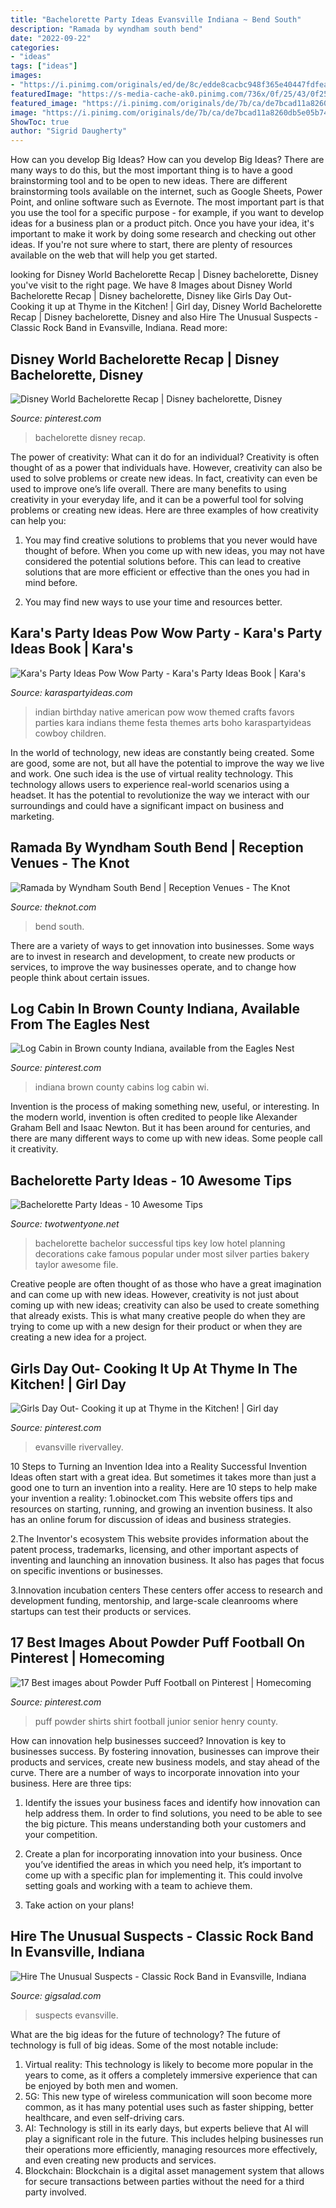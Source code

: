```yaml
---
title: "Bachelorette Party Ideas Evansville Indiana ~ Bend South"
description: "Ramada by wyndham south bend"
date: "2022-09-22"
categories:
- "ideas"
tags: ["ideas"]
images:
- "https://i.pinimg.com/originals/ed/de/8c/edde8cacbc948f365e40447fdfea5f46.jpg"
featuredImage: "https://s-media-cache-ak0.pinimg.com/736x/0f/25/43/0f25439cf5a5aa55097547d9c71802ce.jpg"
featured_image: "https://i.pinimg.com/originals/de/7b/ca/de7bcad11a8260db5e05b748e615c20d.png"
image: "https://i.pinimg.com/originals/de/7b/ca/de7bcad11a8260db5e05b748e615c20d.png"
ShowToc: true
author: "Sigrid Daugherty"
---
```



How can you develop Big Ideas?
How can you develop Big Ideas? There are many ways to do this, but the most important thing is to have a good brainstorming tool and to be open to new ideas. There are different brainstorming tools available on the internet, such as Google Sheets, Power Point, and online software such as Evernote. The most important part is that you use the tool for a specific purpose - for example, if you want to develop ideas for a business plan or a product pitch. Once you have your idea, it's important to make it work by doing some research and checking out other ideas. If you're not sure where to start, there are plenty of resources available on the web that will help you get started.

	

		
looking for Disney World Bachelorette Recap | Disney bachelorette, Disney you've visit to the right page. We have 8 Images about Disney World Bachelorette Recap | Disney bachelorette, Disney like Girls Day Out- Cooking it up at Thyme in the Kitchen! | Girl day, Disney World Bachelorette Recap | Disney bachelorette, Disney and also Hire The Unusual Suspects - Classic Rock Band in Evansville, Indiana. Read more:
		
    
## Disney World Bachelorette Recap | Disney Bachelorette, Disney

<img loading=lazy src="https://i.pinimg.com/originals/26/27/bd/2627bd2ea4a3482670b4388ca17b09f1.png" onerror="this.onerror=null;this.src='https://tse1.mm.bing.net/th?id=OIP._-bT5h6N8IwajLDugxmfpAHaLG&amp;pid=15.1';" alt="Disney World Bachelorette Recap | Disney bachelorette, Disney">

_Source: pinterest.com_

>bachelorette disney recap. 

	

The power of creativity: What can it do for an individual?
Creativity is often thought of as a power that individuals have. However, creativity can also be used to solve problems or create new ideas. In fact, creativity can even be used to improve one’s life overall. There are many benefits to using creativity in your everyday life, and it can be a powerful tool for solving problems or creating new ideas. Here are three examples of how creativity can help you: 
1) You may find creative solutions to problems that you never would have thought of before. When you come up with new ideas, you may not have considered the potential solutions before. This can lead to creative solutions that are more efficient or effective than the ones you had in mind before. 

2) You may find new ways to use your time and resources better.

    
## Kara&#039;s Party Ideas Pow Wow Party - Kara&#039;s Party Ideas Book | Kara&#039;s

<img loading=lazy src="https://karaspartyideas.com/wp-content/uploads/2012/04/indian-22-682x1024.jpg" onerror="this.onerror=null;this.src='https://tse4.mm.bing.net/th?id=OIP.DswyZ1wbjKs5MC124S-j8wHaLH&amp;pid=15.1';" alt="Kara&#039;s Party Ideas Pow Wow Party - Kara&#039;s Party Ideas Book | Kara&#039;s">

_Source: karaspartyideas.com_

>indian birthday native american pow wow themed crafts favors parties kara indians theme festa themes arts boho karaspartyideas cowboy children. 

	

In the world of technology, new ideas are constantly being created. Some are good, some are not, but all have the potential to improve the way we live and work. One such idea is the use of virtual reality technology. This technology allows users to experience real-world scenarios using a headset. It has the potential to revolutionize the way we interact with our surroundings and could have a significant impact on business and marketing.

    
## Ramada By Wyndham South Bend | Reception Venues - The Knot

<img loading=lazy src="https://media-api.xogrp.com/images/ec9d0071-9357-4efc-8776-d5047744f7d2~rs_720.480" onerror="this.onerror=null;this.src='https://tse2.mm.bing.net/th?id=OIP.qyZoAOua7bZdc47l-8P4jgHaE8&amp;pid=15.1';" alt="Ramada by Wyndham South Bend | Reception Venues - The Knot">

_Source: theknot.com_

>bend south. 

	

There are a variety of ways to get innovation into businesses. Some ways are to invest in research and development, to create new products or services, to improve the way businesses operate, and to change how people think about certain issues. 

    
## Log Cabin In Brown County Indiana, Available From The Eagles Nest

<img loading=lazy src="https://i.pinimg.com/originals/ed/de/8c/edde8cacbc948f365e40447fdfea5f46.jpg" onerror="this.onerror=null;this.src='https://tse4.mm.bing.net/th?id=OIP.nc-b4c1YZeGNPy6rmgNd1QHaFx&amp;pid=15.1';" alt="Log Cabin in Brown county Indiana, available from the Eagles Nest">

_Source: pinterest.com_

>indiana brown county cabins log cabin wi. 

	

Invention is the process of making something new, useful, or interesting. In the modern world, invention is often credited to people like Alexander Graham Bell and Isaac Newton. But it has been around for centuries, and there are many different ways to come up with new ideas. Some people call it creativity.

    
## Bachelorette Party Ideas - 10 Awesome Tips

<img loading=lazy src="https://www.twotwentyone.net/wp-content/uploads/2016/07/bachelorette-party-hotel.jpg" onerror="this.onerror=null;this.src='https://tse4.mm.bing.net/th?id=OIP.rDEQBI9Yx-lkUrFTALP_GQHaE8&amp;pid=15.1';" alt="Bachelorette Party Ideas - 10 Awesome Tips">

_Source: twotwentyone.net_

>bachelorette bachelor successful tips key low hotel planning decorations cake famous popular under most silver parties bakery taylor awesome file. 

	

Creative people are often thought of as those who have a great imagination and can come up with new ideas. However, creativity is not just about coming up with new ideas; creativity can also be used to create something that already exists. This is what many creative people do when they are trying to come up with a new design for their product or when they are creating a new idea for a project.

    
## Girls Day Out- Cooking It Up At Thyme In The Kitchen! | Girl Day

<img loading=lazy src="https://i.pinimg.com/originals/de/7b/ca/de7bcad11a8260db5e05b748e615c20d.png" onerror="this.onerror=null;this.src='https://tse3.mm.bing.net/th?id=OIP.ULG56Nua4haVvdIAmjdCuAHaLH&amp;pid=15.1';" alt="Girls Day Out- Cooking it up at Thyme in the Kitchen! | Girl day">

_Source: pinterest.com_

>evansville rivervalley. 

	

10 Steps to Turning an Invention Idea into a Reality
Successful Invention Ideas often start with a great idea. But sometimes it takes more than just a good one to turn an invention into a reality. Here are 10 steps to help make your invention a reality:
1.obinocket.com This website offers tips and resources on starting, running, and growing an invention business. It also has an online forum for discussion of ideas and business strategies.

2.The Inventor's ecosystem This website provides information about the patent process, trademarks, licensing, and other important aspects of inventing and launching an innovation business. It also has pages that focus on specific inventions or businesses.

3.Innovation incubation centers These centers offer access to research and development funding, mentorship, and large-scale cleanrooms where startups can test their products or services.

    
## 17 Best Images About Powder Puff Football On Pinterest | Homecoming

<img loading=lazy src="https://s-media-cache-ak0.pinimg.com/736x/0f/25/43/0f25439cf5a5aa55097547d9c71802ce.jpg" onerror="this.onerror=null;this.src='https://tse1.mm.bing.net/th?id=OIP.H7KRSy27sBG8wAbFc03tswHaJ4&amp;pid=15.1';" alt="17 Best images about Powder Puff Football on Pinterest | Homecoming">

_Source: pinterest.com_

>puff powder shirts shirt football junior senior henry county. 

	

How can innovation help businesses succeed?
Innovation is key to businesses success. By fostering innovation, businesses can improve their products and services, create new business models, and stay ahead of the curve. There are a number of ways to incorporate innovation into your business. Here are three tips:
1. Identify the issues your business faces and identify how innovation can help address them. In order to find solutions, you need to be able to see the big picture. This means understanding both your customers and your competition.

2. Create a plan for incorporating innovation into your business. Once you’ve identified the areas in which you need help, it’s important to come up with a specific plan for implementing it. This could involve setting goals and working with a team to achieve them.

3. Take action on your plans!

    
## Hire The Unusual Suspects - Classic Rock Band In Evansville, Indiana

<img loading=lazy src="https://cress.gigsalad.com/s3/t/the_unusual_suspects_evansville/55e73eea8f03b.jpg" onerror="this.onerror=null;this.src='https://tse1.mm.bing.net/th?id=OIP.2QIO6jNaGnknV39Xgloh-AHaE9&amp;pid=15.1';" alt="Hire The Unusual Suspects - Classic Rock Band in Evansville, Indiana">

_Source: gigsalad.com_

>suspects evansville. 

	

What are the big ideas for the future of technology?
The future of technology is full of big ideas. Some of the most notable include:
1. Virtual reality: This technology is likely to become more popular in the years to come, as it offers a completely immersive experience that can be enjoyed by both men and women.
2. 5G: This new type of wireless communication will soon become more common, as it has many potential uses such as faster shipping, better healthcare, and even self-driving cars.
3. AI: Technology is still in its early days, but experts believe that AI will play a significant role in the future. This includes helping businesses run their operations more efficiently, managing resources more effectively, and even creating new products and services.
4. Blockchain: Blockchain is a digital asset management system that allows for secure transactions between parties without the need for a third party involved.

